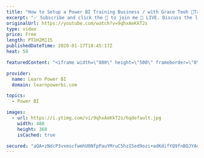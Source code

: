 ```yaml
---
title: "How to Setup a Power BI Training Business / with Grace Teoh 🔴Talk Power BI LIVE (Subscribe & Join)"
excerpt: "✅ Subscribe and click the 🔔 to join me 🔴 LIVE. Discuss the latest in Power BI and ask any Power BI question. 💡 Join the Talk Power BI Insider's Club at http://www.TalkPowerBI.com for special privileges and access  For an independent Power BI professional, Power BI Training and Consulting go hand in"
originalUrl: https://youtube.com/watch?v=9qhxAeKkT2s
type: video
price: Free
length: PT1H2M11S
publishedDateTime: 2020-01-17T18:45:17Z
heat: 50

featuredContent: "<iframe width=\"800\" height=\"500\" frameborder=\"0\" src=\"https://www.youtube.com/embed/9qhxAeKkT2s\" allow=\"accelerometer; autoplay; encrypted-media; gyroscope; picture-in-picture\" allowfullscreen></iframe>"

provider:
  name: Learn Power BI
  domain: learnpowerbi.com

topics:
  - Power BI

images:
  - url: https://i.ytimg.com/vi/9qhxAeKkT2s/hqdefault.jpg
    width: 480
    height: 360
    isCached: true

secured: "aQA+zNdcP3vxmscfwmhU0NfpPauYMruC5hzI5ed9ozi+adKdifYQ9fnBQJYAqT63fl7ZTioy5Pv/MmDK2kQdTOZGRVHps5/auFAwjsjZur8AchrQIVnzVbeTP60j/Tn2RFea8Mu4hyf6i0Y12Ru/ox+dzog1dPag6xcppCODCGEbn4OUX/2LiU9a5bLqJERZ0GFE7/DeHXinIxb8Dp/ZQWUDnOgbMe4OkMIlu6goHNq5jEpJ4qruDOgZ4PNYfpV9gANyf2Hl4KueyDuPNgamnZSVvuqPwj5f2Dt7aXYlH23+u1i7M7oXEtWomkKxXy9I7T0qE2z+Ru9ILIX2HS/XKOsU+wj5zpszoxmx4REShfJxkvL1cKCLRAjYylYVTjzuy/fQD8qb/laP4py1vJjQRf13psHVVlWM/ZaI0nkFQ4Y=;H4bty55827uvXX54poIxtQ=="
---
```


